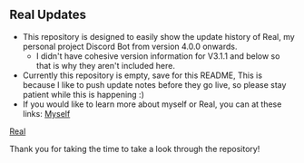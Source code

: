 ## Real Updates
- This repository is designed to easily show the update history of Real, my personal project Discord Bot from version 4.0.0 onwards.
    - I didn't have cohesive version information for V3.1.1 and below so that is why they aren't included here.
- Currently this repository is empty, save for this README, This is because I like to push update notes before they go live, so please stay patient while this is happening :)
- If you would like to learn more about myself or Real, you can at these links:
[Myself](snoopee110.carrd.co) 

[Real](realbot.carrd.co)

Thank you for taking the time to take a look through the repository!